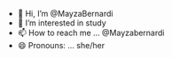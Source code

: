 - 👋 Hi, I’m @MayzaBernardi
- 👀 I’m interested in study
- 📫 How to reach me ... @Mayzabernardi
- 😄 Pronouns: ... she/her

<!---
MayzaBernardi/MayzaBernardi is a ✨ special ✨ repository because its `README.md` (this file) appears on your GitHub profile.
You can click the Preview link to take a look at your changes.
--->
